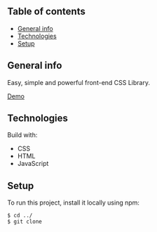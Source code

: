 ## Table of contents

- [General info](#general-info)
- [Technologies](#technologies)
- [Setup](#setup)

## General info

Easy, simple and powerful front-end CSS Library.

[Demo](https://qaiswardag.github.io/css-library/)

## Technologies

Build with:

- CSS
- HTML
- JavaScript

## Setup

To run this project, install it locally using npm:

```
$ cd ../
$ git clone
```

